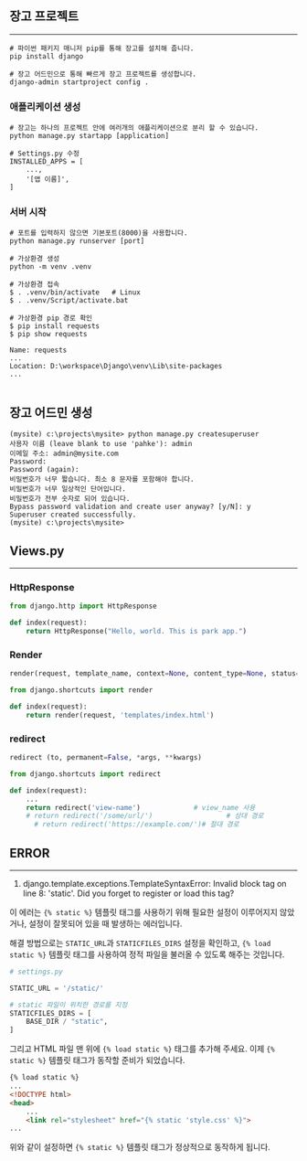 
## 장고 프로젝트
---
```shell
# 파이썬 패키지 매니저 pip를 통해 장고를 설치해 줍니다.
pip install django

# 장고 어드민으로 통해 빠르게 장고 프로젝트를 생성합니다.
django-admin startproject config .
```

### 애플리케이션 생성
```shell
# 장고는 하나의 프로젝트 안에 여러개의 애플리케이션으로 분리 할 수 있습니다.
python manage.py startapp [application]

# Settings.py 수정
INSTALLED_APPS = [ 
	..., 
	'[앱 이름]', 
]
```

### 서버 시작
```shell
# 포트를 입력하지 않으면 기본포트(8000)을 사용합니다.
python manage.py runserver [port]
```


```shell
# 가상환경 생성
python -m venv .venv

# 가상환경 접속
$ . .venv/bin/activate   # Linux
$ . .venv/Script/activate.bat

# 가상환경 pip 경로 확인
$ pip install requests
$ pip show requests

Name: requests
...
Location: D:\workspace\Django\venv\Lib\site-packages
...


```

## 장고 어드민 생성
```shell
(mysite) c:\projects\mysite> python manage.py createsuperuser 
사용자 이름 (leave blank to use 'pahke'): admin 
이메일 주소: admin@mysite.com 
Password: 
Password (again): 
비밀번호가 너무 짧습니다. 최소 8 문자를 포함해야 합니다. 
비밀번호가 너무 일상적인 단어입니다. 
비밀번호가 전부 숫자로 되어 있습니다. 
Bypass password validation and create user anyway? [y/N]: y 
Superuser created successfully. 
(mysite) c:\projects\mysite>
```


## Views.py
---
### HttpResponse
```python
from django.http import HttpResponse

def index(request):  
    return HttpResponse("Hello, world. This is park app.")
```

### Render

```python
render(request, template_name, context=None, content_type=None, status=None, using=None)
```

```python
from django.shortcuts import render

def index(request):
	return render(request, 'templates/index.html')
```

### redirect

```python
redirect (to, permanent=False, *args, **kwargs)
```

```python
from django.shortcuts import redirect

def index(request):
    ...
    return redirect('view-name')             # view_name 사용
    # return redirect('/some/url/')                  # 상대 경로 
      # return redirect('https://example.com/')# 절대 경로
```


## ERROR
---
1. django.template.exceptions.TemplateSyntaxError: Invalid block tag on line 8: 'static'. Did you forget to register or load this tag?

이 에러는 `{% static %}` 템플릿 태그를 사용하기 위해 필요한 설정이 이루어지지 않았거나, 설정이 잘못되어 있을 때 발생하는 에러입니다.

해결 방법으로는 `STATIC_URL`과 `STATICFILES_DIRS` 설정을 확인하고, `{% load static %}` 템플릿 태그를 사용하여 정적 파일을 불러올 수 있도록 해주는 것입니다.

```python
# settings.py  

STATIC_URL = '/static/' 

# static 파일이 위치한 경로를 지정 
STATICFILES_DIRS = [ 
	BASE_DIR / "static", 
]

```

그리고 HTML 파일 맨 위에 `{% load static %}` 태그를 추가해 주세요. 이제 `{% static %}` 템플릿 태그가 동작할 준비가 되었습니다.

```html
{% load static %}
...
<!DOCTYPE html>
<head>
	...
	<link rel="stylesheet" href="{% static 'style.css' %}">
...

```

위와 같이 설정하면 `{% static %}` 템플릿 태그가 정상적으로 동작하게 됩니다.